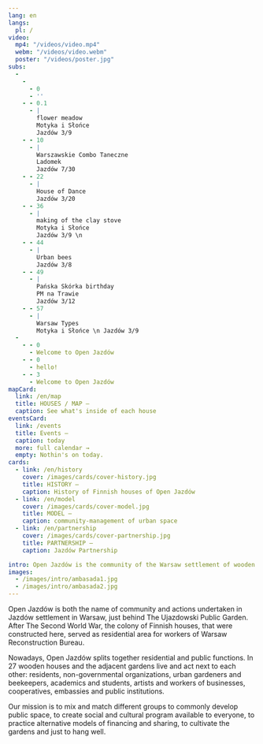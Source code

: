 ```yaml
---
lang: en
langs:
  pl: /
video:
  mp4: "/videos/video.mp4"
  webm: "/videos/video.webm"
  poster: "/videos/poster.jpg"
subs:
  -
    - 
      - 0
      - ''
    - - 0.1
      - |
        flower meadow
        Motyka i Słońce
        Jazdów 3/9
    - - 10
      - |
        Warszawskie Combo Taneczne
        Ladomek
        Jazdów 7/30
    - - 22
      - |
        House of Dance
        Jazdów 3/20
    - - 36
      - |
        making of the clay stove
        Motyka i Słońce
        Jazdów 3/9 \n
    - - 44
      - |
        Urban bees
        Jazdów 3/8
    - - 49
      - |
        Pańska Skórka birthday
        PM na Trawie
        Jazdów 3/12
    - - 57
      - |
        Warsaw Types
        Motyka i Słońce \n Jazdów 3/9
  -
    - - 0
      - Welcome to Open Jazdów
    - - 0
      - hello!
    - - 3
      - Welcome to Open Jazdów
mapCard:
  link: /en/map
  title: HOUSES / MAP —
  caption: See what's inside of each house
eventsCard:
  link: /events
  title: Events —
  caption: today
  more: full calendar →
  empty: Nothin's on today.
cards:
  - link: /en/history
    cover: /images/cards/cover-history.jpg
    title: HISTORY —
    caption: History of Finnish houses of Open Jazdów
  - link: /en/model
    cover: /images/cards/cover-model.jpg
    title: MODEL —
    caption: community-management of urban space
  - link: /en/partnership
    cover: /images/cards/cover-partnership.jpg
    title: PARTNERSHIP —
    caption: Jazdów Partnership

intro: Open Jazdów is the community of the Warsaw settlement of wooden Finnish houses, offering a social, cultural and ecological public program.
images:
  - /images/intro/ambasada1.jpg
  - /images/intro/ambasada2.jpg
---
```


Open Jazdów is both the name of community and actions undertaken in Jazdów settlement in Warsaw, just behind The Ujazdowski Public Garden. After The Second World War, the colony of Finnish houses, that were constructed here, served as residential area for workers of Warsaw Reconstruction Bureau. 

Nowadays, Open Jazdów splits together residential and public functions. In 27 wooden houses and the adjacent gardens live and act next to each other: residents, non-governmental organizations, urban gardeners and beekeepers, academics and students, artists and workers of businesses, cooperatives, embassies and public institutions.

Our mission is to mix and match different groups to commonly develop public space, to create social and cultural program available to everyone, to practice alternative models of financing and sharing, to cultivate the gardens and just to hang well. 
